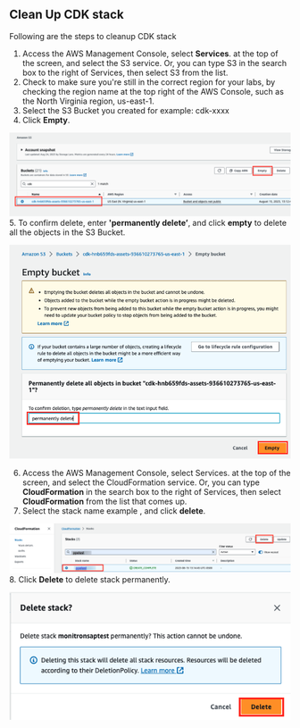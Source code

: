 ## Clean Up CDK stack
Following are the steps to cleanup CDK stack

1. Access the AWS Management Console, select **Services**. at the top of the screen, and select the S3 service. Or, you can type S3 in the search box to the right of Services, then select S3 from the list.
2. Check to make sure you're still in the correct region for your labs, by checking the region name at the top right of the AWS Console, such as the North Virginia region, us-east-1.
3. Select the S3 Bucket you created for example: cdk-xxxx
4. Click **Empty**.

 
  ![plot](./images/cleanup1.png)
5. To confirm delete, enter **'permanently delete’**, and click **empty** to delete all the objects in the S3 Bucket.

![plot](./images/cleanup2.png)

6. Access the AWS Management Console, select Services. at the top of the screen, and select the CloudFormation service. Or, you can type **CloudFormation** in the search box to the right of Services, then select **CloudFormation** from the list that comes up.
7. Select the stack name example <PPEtest>, and click **delete**.

![plot](./images/cleanup3.png)
8. Click **Delete** to delete stack permanently.

![plot](./images/cleanup4.png)
